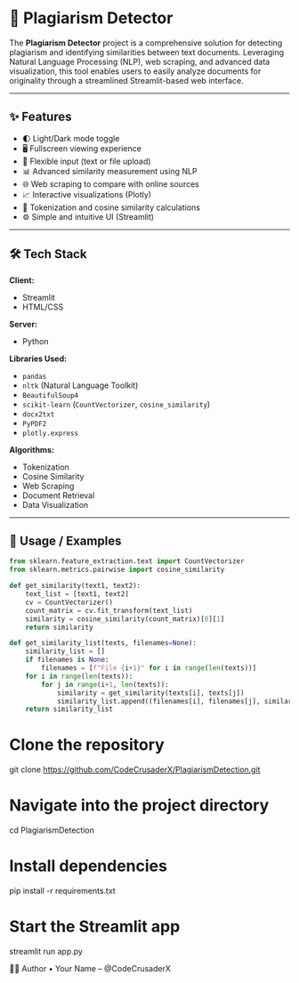 # 🧠 Plagiarism Detector

The **Plagiarism Detector** project is a comprehensive solution for detecting plagiarism and identifying similarities between text documents. Leveraging Natural Language Processing (NLP), web scraping, and advanced data visualization, this tool enables users to easily analyze documents for originality through a streamlined Streamlit-based web interface.

---

## ✨ Features

- 🌓 Light/Dark mode toggle
- 🖥️ Fullscreen viewing experience
- 📄 Flexible input (text or file upload)
- 📊 Advanced similarity measurement using NLP
- 🌐 Web scraping to compare with online sources
- 📈 Interactive visualizations (Plotly)
- 🧠 Tokenization and cosine similarity calculations
- ⚙️ Simple and intuitive UI (Streamlit)

---

## 🛠️ Tech Stack

**Client:**  
- Streamlit  
- HTML/CSS

**Server:**  
- Python

**Libraries Used:**  
- `pandas`  
- `nltk` (Natural Language Toolkit)  
- `BeautifulSoup4`  
- `scikit-learn` (`CountVectorizer`, `cosine_similarity`)  
- `docx2txt`  
- `PyPDF2`  
- `plotly.express`

**Algorithms:**  
- Tokenization  
- Cosine Similarity  
- Web Scraping  
- Document Retrieval  
- Data Visualization

---

## 🚀 Usage / Examples

```python
from sklearn.feature_extraction.text import CountVectorizer
from sklearn.metrics.pairwise import cosine_similarity

def get_similarity(text1, text2):
    text_list = [text1, text2]
    cv = CountVectorizer()
    count_matrix = cv.fit_transform(text_list)
    similarity = cosine_similarity(count_matrix)[0][1]
    return similarity

def get_similarity_list(texts, filenames=None):
    similarity_list = []
    if filenames is None:
        filenames = [f"File {i+1}" for i in range(len(texts))]
    for i in range(len(texts)):
        for j in range(i+1, len(texts)):
            similarity = get_similarity(texts[i], texts[j])
            similarity_list.append((filenames[i], filenames[j], similarity))
    return similarity_list
```

# Clone the repository
git clone https://github.com/CodeCrusaderX/PlagiarismDetection.git

# Navigate into the project directory
cd PlagiarismDetection

# Install dependencies
pip install -r requirements.txt

# Start the Streamlit app
streamlit run app.py


👨‍💻 Author
	•	Your Name – @CodeCrusaderX
